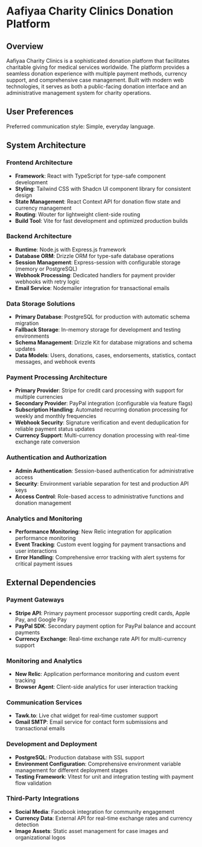 # Aafiyaa Charity Clinics Donation Platform

## Overview

Aafiyaa Charity Clinics is a sophisticated donation platform that facilitates charitable giving for medical services worldwide. The platform provides a seamless donation experience with multiple payment methods, currency support, and comprehensive case management. Built with modern web technologies, it serves as both a public-facing donation interface and an administrative management system for charity operations.

## User Preferences

Preferred communication style: Simple, everyday language.

## System Architecture

### Frontend Architecture
- **Framework**: React with TypeScript for type-safe component development
- **Styling**: Tailwind CSS with Shadcn UI component library for consistent design
- **State Management**: React Context API for donation flow state and currency management
- **Routing**: Wouter for lightweight client-side routing
- **Build Tool**: Vite for fast development and optimized production builds

### Backend Architecture
- **Runtime**: Node.js with Express.js framework
- **Database ORM**: Drizzle ORM for type-safe database operations
- **Session Management**: Express-session with configurable storage (memory or PostgreSQL)
- **Webhook Processing**: Dedicated handlers for payment provider webhooks with retry logic
- **Email Service**: Nodemailer integration for transactional emails

### Data Storage Solutions
- **Primary Database**: PostgreSQL for production with automatic schema migration
- **Fallback Storage**: In-memory storage for development and testing environments
- **Schema Management**: Drizzle Kit for database migrations and schema updates
- **Data Models**: Users, donations, cases, endorsements, statistics, contact messages, and webhook events

### Payment Processing Architecture
- **Primary Provider**: Stripe for credit card processing with support for multiple currencies
- **Secondary Provider**: PayPal integration (configurable via feature flags)
- **Subscription Handling**: Automated recurring donation processing for weekly and monthly frequencies
- **Webhook Security**: Signature verification and event deduplication for reliable payment status updates
- **Currency Support**: Multi-currency donation processing with real-time exchange rate conversion

### Authentication and Authorization
- **Admin Authentication**: Session-based authentication for administrative access
- **Security**: Environment variable separation for test and production API keys
- **Access Control**: Role-based access to administrative functions and donation management

### Analytics and Monitoring
- **Performance Monitoring**: New Relic integration for application performance monitoring
- **Event Tracking**: Custom event logging for payment transactions and user interactions
- **Error Handling**: Comprehensive error tracking with alert systems for critical payment issues

## External Dependencies

### Payment Gateways
- **Stripe API**: Primary payment processor supporting credit cards, Apple Pay, and Google Pay
- **PayPal SDK**: Secondary payment option for PayPal balance and account payments
- **Currency Exchange**: Real-time exchange rate API for multi-currency support

### Monitoring and Analytics
- **New Relic**: Application performance monitoring and custom event tracking
- **Browser Agent**: Client-side analytics for user interaction tracking

### Communication Services
- **Tawk.to**: Live chat widget for real-time customer support
- **Gmail SMTP**: Email service for contact form submissions and transactional emails

### Development and Deployment
- **PostgreSQL**: Production database with SSL support
- **Environment Configuration**: Comprehensive environment variable management for different deployment stages
- **Testing Framework**: Vitest for unit and integration testing with payment flow validation

### Third-Party Integrations
- **Social Media**: Facebook integration for community engagement
- **Currency Data**: External API for real-time exchange rates and currency detection
- **Image Assets**: Static asset management for case images and organizational logos